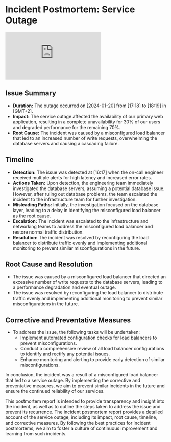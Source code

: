 # Incident Postmortem: Service Outage

![Alt Text](https://gifdb.com/gif/programming-command-line-kermit-the-frog-t4tghmsf6oqx3c43.html)

## Issue Summary
- **Duration:** The outage occurred on [2024-01-20] from [17:18] to [18:19] in [GMT+2].
- **Impact:** The service outage affected the availability of our primary web application, resulting in a complete unavailability for 30% of our users and degraded performance for the remaining 70%.
- **Root Cause:** The incident was caused by a misconfigured load balancer that led to an increased number of write requests, overwhelming the database servers and causing a cascading failure.

## Timeline
- **Detection:** The issue was detected at [16:17] when the on-call engineer received multiple alerts for high latency and increased error rates.
- **Actions Taken:** Upon detection, the engineering team immediately investigated the database servers, assuming a potential database issue. However, after ruling out database problems, the team escalated the incident to the infrastructure team for further investigation.
- **Misleading Paths:** Initially, the investigation focused on the database layer, leading to a delay in identifying the misconfigured load balancer as the root cause.
- **Escalation:** The incident was escalated to the infrastructure and networking teams to address the misconfigured load balancer and restore normal traffic distribution.
- **Resolution:** The incident was resolved by reconfiguring the load balancer to distribute traffic evenly and implementing additional monitoring to prevent similar misconfigurations in the future.

## Root Cause and Resolution
- The issue was caused by a misconfigured load balancer that directed an excessive number of write requests to the database servers, leading to a performance degradation and eventual outage.
- The issue was resolved by reconfiguring the load balancer to distribute traffic evenly and implementing additional monitoring to prevent similar misconfigurations in the future.

## Corrective and Preventative Measures
- To address the issue, the following tasks will be undertaken:
  - Implement automated configuration checks for load balancers to prevent misconfigurations.
  - Conduct a comprehensive review of all load balancer configurations to identify and rectify any potential issues.
  - Enhance monitoring and alerting to provide early detection of similar misconfigurations.

In conclusion, the incident was a result of a misconfigured load balancer that led to a service outage. By implementing the corrective and preventative measures, we aim to prevent similar incidents in the future and ensure the continued reliability of our services.

This postmortem report is intended to provide transparency and insight into the incident, as well as to outline the steps taken to address the issue and prevent its recurrence. The incident postmortem report provides a detailed account of the service outage, including its impact, root cause, timeline, and corrective measures. By following the best practices for incident postmortems, we aim to foster a culture of continuous improvement and learning from such incidents.
